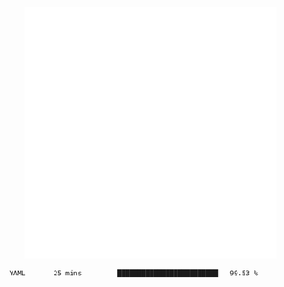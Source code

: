 <div align="center">
    <a href="https://konst.fish">
        <img src="https://raw.githubusercontent.com/konstfish/konstfish/master/fish.svg" alt="Logo" width="450"/>
    </a>
</div>

<!--START_SECTION:waka-->
```text
YAML       25 mins         █████████████████████████   99.53 % 
```
<!--END_SECTION:waka-->
